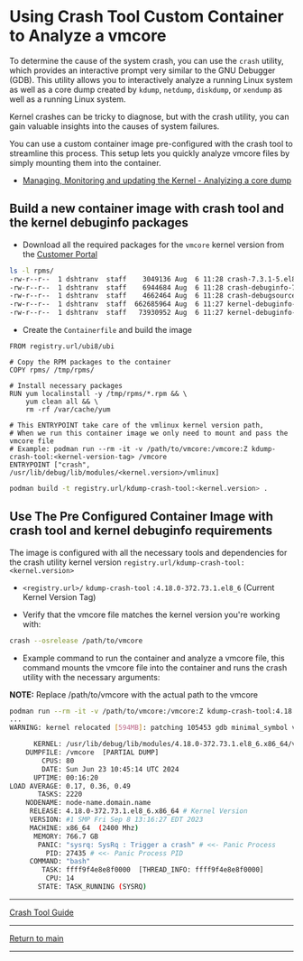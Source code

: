 # Using Crash Tool Custom Container to Analyze a vmcore

To determine the cause of the system crash, you can use the `crash` utility, which provides an interactive prompt very similar to the GNU Debugger (GDB). This utility allows you to interactively analyze a running Linux system as well as a core dump created by `kdump`, `netdump`, `diskdump`, or  `xendump` as well as a running Linux system.

Kernel crashes can be tricky to diagnose, but with the crash utility, you can gain valuable insights into the causes of system failures.

You can use a custom container image pre-configured with the crash tool to streamline this process. This setup lets you quickly analyze vmcore files by simply mounting them into the container.

- [Managing, Monitoring and updating the Kernel - Analyizing a core dump](https://docs.redhat.com/en/documentation/red_hat_enterprise_linux/8/html/managing_monitoring_and_updating_the_kernel/analyzing-a-core-dump_managing-monitoring-and-updating-the-kernel#analyzing-a-core-dump_managing-monitoring-and-updating-the-kernel)

## Build a new container image with crash tool and the kernel debuginfo packages

- Download all the required packages for the `vmcore` kernel version from the [Customer Portal](https://access.redhat.com/downloads/content/package-browser)

```bash
ls -l rpms/
-rw-r--r--  1 dshtranv  staff    3049136 Aug  6 11:28 crash-7.3.1-5.el8.x86_64.rpm
-rw-r--r--  1 dshtranv  staff    6944684 Aug  6 11:28 crash-debuginfo-7.3.1-5.el8.x86_64.rpm
-rw-r--r--  1 dshtranv  staff    4662464 Aug  6 11:28 crash-debugsource-7.3.1-5.el8.x86_64.rpm
-rw-r--r--  1 dshtranv  staff  662685964 Aug  6 11:27 kernel-debuginfo-4.18.0-372.73.1.el8_6.x86_64.rpm
-rw-r--r--  1 dshtranv  staff   73930952 Aug  6 11:27 kernel-debuginfo-common-x86_64-4.18.0-372.73.1.el8_6.x86_64.rpm
```

- Create the `Containerfile` and build the image

```docker
FROM registry.url/ubi8/ubi

# Copy the RPM packages to the container
COPY rpms/ /tmp/rpms/

# Install necessary packages
RUN yum localinstall -y /tmp/rpms/*.rpm && \
    yum clean all && \
    rm -rf /var/cache/yum

# This ENTRYPOINT take care of the vmlinux kernel version path, 
# When we run this container image we only need to mount and pass the vmcore file 
# Example: podman run --rm -it -v /path/to/vmcore:/vmcore:Z kdump-crash-tool:<kernel-version-tag> /vmcore
ENTRYPOINT ["crash", /usr/lib/debug/lib/modules/<kernel.version>/vmlinux]
```

```bash
podman build -t registry.url/kdump-crash-tool:<kernel.version> .
```

## Use The Pre Configured Container Image with crash tool and kernel debuginfo requirements

The image is configured with all the necessary tools and dependencies for the crash utility kernel version `registry.url/kdump-crash-tool:<kernel.version>`

- `<registry.url>/` `kdump-crash-tool` `:4.18.0-372.73.1.el8_6` (Current Kernel Version Tag)

- Verify that the vmcore file matches the kernel version you're working with:

```bash
crash --osrelease /path/to/vmcore
```

- Example command to run the container and analyze a vmcore file, this command mounts the vmcore file into the container and runs the crash utility with the necessary arguments:

**NOTE:** Replace /path/to/vmcore with the actual path to the vmcore

```bash
podman run --rm -it -v /path/to/vmcore:/vmcore:Z kdump-crash-tool:4.18.0-372.73.1.el8_6 /vmcore
...
WARNING: kernel relocated [594MB]: patching 105453 gdb minimal_symbol values

      KERNEL: /usr/lib/debug/lib/modules/4.18.0-372.73.1.el8_6.x86_64/vmlinux
    DUMPFILE: /vmcore  [PARTIAL DUMP]
        CPUS: 80
        DATE: Sun Jun 23 10:45:14 UTC 2024
      UPTIME: 00:16:20
LOAD AVERAGE: 0.17, 0.36, 0.49
       TASKS: 2220
    NODENAME: node-name.domain.name
     RELEASE: 4.18.0-372.73.1.el8_6.x86_64 # Kernel Version
     VERSION: #1 SMP Fri Sep 8 13:16:27 EDT 2023
     MACHINE: x86_64  (2400 Mhz)
      MEMORY: 766.7 GB
       PANIC: "sysrq: SysRq : Trigger a crash" # <<- Panic Process 
         PID: 27435 # <<- Panic Process PID
     COMMAND: "bash"
        TASK: ffff9f4e8e8f0000  [THREAD_INFO: ffff9f4e8e8f0000]
         CPU: 14
       STATE: TASK_RUNNING (SYSRQ)
```

---

[Crash Tool Guide](CRASH_TOOL_README.md)

---

[Return to main](../README.md)

---
